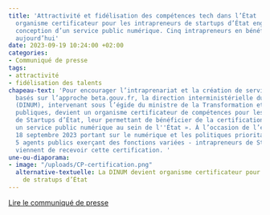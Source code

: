 ```yaml
---
title: 'Attractivité et fidélisation des compétences tech dans l’État : la DINUM devient
  organisme certificateur pour les intrapreneurs de startups d’État engagés dans la
  conception d’un service public numérique. Cinq intrapreneurs en bénéficient dès
  aujourd’hui'
date: 2023-09-19 10:24:00 +02:00
categories:
- Communiqué de presse
tags:
- attractivité
- fidélisation des talents
chapeau-text: 'Pour encourager l’intraprenariat et la création de services numériques
  basés sur l’approche beta.gouv.fr, la direction interministérielle du numérique
  (DINUM), intervenant sous l’égide du ministre de la Transformation et de la Fonction
  publiques, devient un organisme certificateur de compétences pour les intrapreneurs
  de Startups d’État, leur permettant de bénéficier de la certification « Concevoir
  un service public numérique au sein de l''État ». À l’occasion de l’événement du
  18 septembre 2023 portant sur le numérique et les politiques prioritaires du Gouvernement,
  5 agents publics exerçant des fonctions variées - intrapreneurs de Startups d’État
  viennent de recevoir cette certification. '
une-ou-diaporama:
- image: "/uploads/CP-certification.png"
  alternative-textuelle: La DINUM devient organisme certificateur pour les intrapreneurs
    de stratups d’État
---
```


<div class="lien-important"><p><a href="https://www.numerique.gouv.fr/espace-presse/la-dinum-devient-organisme-certificateur/">Lire le communiqué de presse</a></p></div>